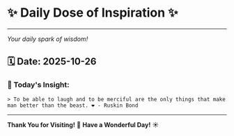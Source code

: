 # ✨ Daily Dose of Inspiration ✨

--- 

_Your daily spark of wisdom!_

## 🗓️ Date: **2025-10-26**

### 💬 Today's Insight:
```
> To be able to laugh and to be merciful are the only things that make man better than the beast. ❤️ - Ruskin Bond
```

--- 

**Thank You for Visiting!** 🙏
**Have a Wonderful Day!** ☀️
